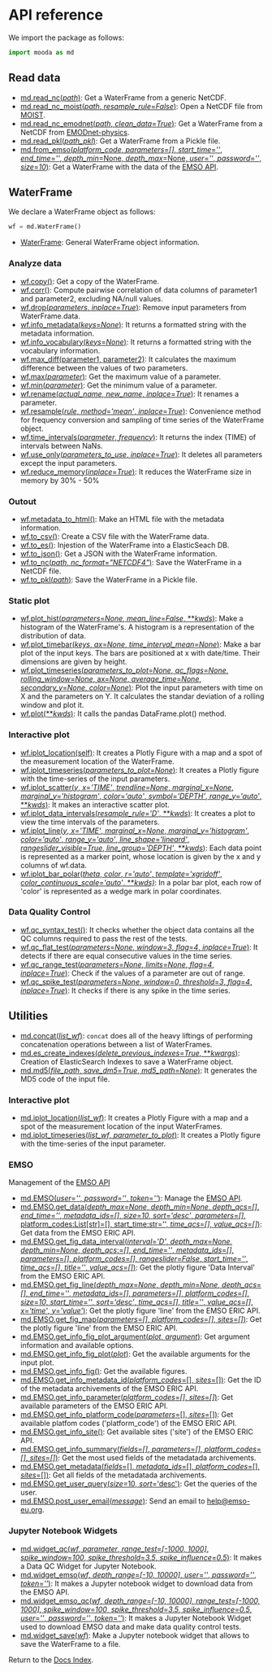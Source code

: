 # API reference

We import the package as follows:

```python
import mooda as md
```

## Read data

* [md.read_nc(*path*)](input/read_nc.md): Get a WaterFrame from a generic NetCDF.
* [md.read_nc_moist(*path*, *resample_rule*=*False*)](input/read_nc_moist.md): Open a NetCDF file from [MOIST](http://www.moist.it/sites/western_ionian_sea/2).
* [md.read_nc_emodnet(*path*, *clean_data*=*True*)](input/read_nc_emodnet.md): Get a WaterFrame from a NetCDF from [EMODnet-physics](https://www.emodnet-physics.eu/).
* [md.read_pkl(*path_pkl*)](input/read_pkl.md): Get a WaterFrame from a Pickle file.
* [md.from_emso(*platform_code*, *parameters*=*[]*, *start_time*=*''*, *end_time*=*''*, *depth_min*=None, *depth_max*=None, *user*=*''*, *password*=*''*, *size*=*10*)](input/from_emso.md): Get a WaterFrame with the data of the [EMSO API](http://api.emso.eu).

## WaterFrame

We declare a WaterFrame object as follows:

```python
wf = md.WaterFrame()
```

* [WaterFrame](waterframe/waterframe.md): General WaterFrame object information.

### Analyze data

* [wf.copy()](waterframe/analysis/copy.md): Get a copy of the WaterFrame.
* [wf.corr()](waterframe/analysis/corr.md): Compute pairwise correlation of data columns of parameter1 and parameter2, excluding NA/null values.
* [wf.drop(*parameters*, *inplace*=*True*)](waterframe/analysis/drop.md): Remove input parameters from WaterFrame.data.
* [wf.info_metadata(*keys*=*None*)](waterframe/analysis/info_metadata.md): It returns a formatted string with the metadata information.
* [wf.info_vocabulary(*keys*=*None*)](waterframe/analysis/info_vocabulary.md): It returns a formatted string with the vocabulary information.
* [wf.max_diff(parameter1, parameter2)](waterframe/analysis/max_diff.md): It calculates the maximum difference between the values of two parameters.
* [wf.max(*parameter*)](waterframe/analysis/max.md): Get the maximum value of a parameter.
* [wf.min(*parameter*)](waterframe/analysis/min.md): Get the minimum value of a parameter.
* [wf.rename(*actual_name*, *new_name*, *inplace*=*True*)](waterframe/analysis/rename.md): It renames a parameter.
* [wf.resample(*rule*, *method*=*'mean'*, *inplace*=*True*)](waterframe/analysis/resample.md): Convenience method for frequency conversion and sampling of time series of the WaterFrame object.
* [wf.time_intervals(*parameter*, *frequency*)](waterframe/analysis/time_intervals.md): It returns the index (TIME) of intervals between NaNs.
* [wf.use_only(*parameters_to_use*, *inplace*=*True*)](waterframe/analysis/use_only.md): It deletes all parameters except the input parameters.
* [wf.reduce_memory(*inplace*=*True*)](waterframe/analysis/reduce_memory.md): It reduces the WaterFrame size in memory by 30% - 50%

### Outout

* [wf.metadata_to_html()](waterframe/output/metadata_to_html.md): Make an HTML file with the metadata information.
* [wf.to_csv()](waterframe/output/to_csv.md): Create a CSV file with the WaterFrame data.
* [wf.to_es()](waterframe/output/to_es.md): Injestion of the WaterFrame into a ElasticSeach DB.
* [wf.to_json()](waterframe/output/to_json.md): Get a JSON with the WaterFrame information.
* [wf.to_nc(*path*, *nc_format*=*"NETCDF4"*)](waterframe/output/to_nc.md): Save the WaterFrame in a NetCDF file.
* [wf.to_pkl(*path*)](waterframe/output/to_pkl.md): Save the WaterFrame in a Pickle file.

### Static plot

* [wf.plot_hist(*parameters*=*None*, *mean_line*=*False*, ***kwds*)](waterframe/plot/plot_hist.md): Make a histogram of the WaterFrame's. A histogram is a representation of the distribution of data.
* [wf.plot_timebar(*keys*, *ax*=*None*, *time_interval_mean*=*None*)](waterframe/plot/plot_timebar.md): Make a bar plot of the input keys. The bars are positioned at x with date/time. Their dimensions are given by height.
* [wf.plot_timeseries(*parameters_to_plot*=*None*, *qc_flags*=*None*, *rolling_window*=*None*, ax=*None*, *average_time*=*None*, *secondary_y*=*None*, *color*=*None*)](waterframe/plot/plot_timeseries.md): Plot the input parameters with time on X and the parameters on Y. It calculates the standar deviation of a rolling window and plot it.
* [wf.plot(***kwds*)](waterframe/plot/plot.md): It calls the pandas DataFrame.plot() method.

### Interactive plot

* [wf.iplot_location(self)](waterframe/iplot/iplot_location.md): It creates a Plotly Figure with a map and a spot of the measurement location of the WaterFrame.
* [wf.iplot_timeseries(*parameters_to_plot*=*None*)](waterframe/iplot/iplot_timeseries.md): It creates a Plotly figure with the time-series of the input parameters.
* [wf.iplot_scatter(*y*, *x*=*'TIME'*, *trendline*=*None*, *marginal_x*=*None*, *marginal_y*=*'histogram'*, *color*=*'auto'*, *symbol*=*'DEPTH'*, *range_y*=*'auto'*, ***kwds*)](waterframe/iplot/iplot_scatter.md): It makes an interactive scatter plot.
* [wf.iplot_data_intervals(*resample_rule*=*'D'*, ***kwds*)](waterframe/iplot/iplot_data_intervals.md): It creates a plot to view the time intervals of the parameters.
* [wf.iplot_line(*y*, *x*=*'TIME'*, *marginal_x*=*None*, *marginal_y*=*'histogram'*, *color*=*'auto'*, *range_y*=*'auto'*, *line_shape*=*'lineard'*, *rangeslider_visible*=*True*, *line_group*=*'DEPTH'*, ***kwds*)](waterframe/iplot/iplot_line.md): Each data point is represented as a marker point, whose location is given by the x and y columns of wf.data.
* [wf.iplot_bar_polar(*theta*, *color*, *r*=*'auto'*, *template*=*'xgridoff'*, *color_continuous_scale*=*'auto'*, ***kwds)*](waterframe//iplot/iplot_bar_polar.md): In a polar bar plot, each row of 'color' is represented as a wedge mark in polar coordinates.

### Data Quality Control

* [wf.qc_syntax_test()](waterframe/qc/qc_syntax_test.md): It checks whether the object data contains all the QC columns required to pass the rest of the tests.
* [wf.qc_flat_test(*parameters*=*None*, *window*=*3*, *flag*=*4*, *inplace*=*True*)](waterframe/qc/qc_flat_test.md): It detects if there are equal consecutive values in the time series.
* [wf.qc_range_test(*parameters*=*None*, *limits*=*None*, *flag*=*4*, *inplace*=*True*)](waterframe/qc/qc_range_test.md): Check if the values of a parameter are out of range.
* [wf.qc_spike_test(*parameters*=*None*, *window*=*0*, *threshold*=*3*, *flag*=*4*, *inplace*=*True*)](waterframe/qc/qc_spike_test.md): It checks if there is any spike in the time series.

## Utilities

* [md.concat(*list_wf*)](util/concat.md): `concat` does all of the heavy liftings of performing concatenation operations between a list of WaterFrames.
* [md.es_create_indexes(*delete_previous_indexes*=*True*, ***kwargs*)](util/es_create_indexes.md): Creation of ElasticSearch Indexes to save a WaterFrame object.
* [md.md5(*file_path*, *save_dm5*=*True*, *md5_path*=*None*)](util/md5.md): It generates the MD5 code of the input file.

### Interactive plot

* [md.iplot_location(*list_wf*)](util/iplot/iplot_location.md): It creates a Plotly Figure with a map and a spot of the measurement location of the input WaterFrames.
* [md.iplot_timeseries(*list_wf*, *parameter_to_plot*)](util/iplot/iplot_timeseries.md): It creates a Plotly figure with the time-series of the input parameter.

### EMSO

Management of the [EMSO API](http://api.emso.eu)

* [md.EMSO(*user*=*''*, *password*=*''*, *token*=*''*)](util/emso/emso.md): Manage the [EMSO API](http://api.emso.eu).
* [md.EMSO.get_data(*depth_max*=*None*, *depth_min*=*None*, *depth_qcs*=*[]*, *end_time*=*''*, *metadata_ids*=*[]*, *size*=*10*, *sort*=*'desc'*, *parameters*=*[]*, platform_codes:List[str]=[], start_time:str='', *time_qcs*=*[]*, *value_qcs*=*[]*)](util/emso/get_data.md): Get data from the EMSO ERIC API.
* [md.EMSO.get_fig_data_interval(*interval*=*'D'*, *depth_max*=*None*, *depth_min*=*None*, *depth_qcs*:=*[]*, *end_time*=*''*, *metadata_ids*=*[]*, *parameters*=*[]*, *platform_codes*=*[]*, *rangeslider*=*False*, *start_time*=*''*, *time_qcs*=*[]*, *title*=*''*, *value_qcs*=*[]*)](util/emso/get_fig_data_interval.md): Get the plotly figure 'Data Interval' from the EMSO ERIC API.
* [md.EMSO.get_fig_line(*depth_max*=*None*, *depth_min*=*None*, *depth_qcs*=*[]*, *end_time*=*''*, *metadata_ids*=*[]*, *parameters*=*[]*, *platform_codes*=*[]*, *size*=*10*, *start_time*=*''*, *sort*=*'desc'*, *time_qcs*=*[]*, *title*=*''*, *value_qcs*=*[]*, *x*=*'time'*, *y*=*'value'*)](util/emso/get_fig_line.md): Get the plotly figure 'line' from the EMSO ERIC API.
* [md.EMSO.get_fig_map(*parameters*=*[]*, *platform_codes*=*[]*, *sites*=*[]*)](util/emso/get_fig_map.md): Get the plotly figure 'line' from the EMSO ERIC API.
* [md.EMSO.get_info_fig_plot_argument(*plot*, *argument*)](util/emso/get_info_fig_plot_argument.md): Get argument information and available options.
* [md.EMSO.get_info_fig_plot(*plot*)](util/emso/get_info_fig_plot.md): Get the available arguments for the input plot.
* [md.EMSO.get_info_fig()](util/emso/get_info_fig.md): Get the available figures.
* [md.EMSO.get_info_metadata_id(*platform_codes*=[], *sites*=[])](util/emso/get_info_metadata_id.md): Get the ID of the metadata archivements of the EMSO ERIC API.
* [md.EMSO.get_info_parameter(*platform_codes*=*[]*, *sites*=*[]*)](util/emso/get_info_parameter.md): Get available parameters of the EMSO ERIC API.
* [md.EMSO.get_info_platform_code(*parameters*=[], *sites*=[])](util/emso/get_info_parameter.md): Get available platfom codes ('platform_code') of the EMSO ERIC API.
* [md.EMSO.get_info_site()](util/emso/get_info_site.md): Get available sites ('site') of the EMSO ERIC API.
* [md.EMSO.get_info_summary(*fields*=*[]*, *parameters*=*[]*, *platform_codes*=*[]*, *sites*=*[]*)](util/emso/get_info_summary.md): Get the most used fields of the metadatada archivements.
* [md.EMSO.get_metadata(*fields*=[], *metadata_ids*=[], *platform_codes*=[], *sites*=[])](util/emso/get_metadata.md): Get all fields of the metadatada archivements.
* [md.EMSO.get_user_query(*size*=10, *sort*='desc')](util/emso/get_user_query.md): Get the queries of the user.
* [md.EMSO.post_user_email(*message*)](util/emso/post_user_email.md): Send an email to help@emso-eu.org.

### Jupyter Notebook Widgets

* [md.widget_qc(*wf*, *parameter*, *range_test*=*[-1000, 1000]*, *spike_window*=*100*, *spike_threshold*=*3.5*, *spike_influence*=*0.5*)](util/md_widgets/widget_qc.md): It makes a Data QC Widget for Jupyter Notebook.
* [md.widget_emso(*wf*, *depth_range*=*[-10, 10000]*, *user*=*''*, *password*=*''*, *token*=*''*)](util/md_widgets/widget_emso.md): It makes a Jupyter notebook widget to download data from the EMSO API.
* [md.widget_emso_qc(*wf*, *depth_range*=*[-10, 10000]*, *range_test*=*[-1000, 1000]*, *spike_window*=*100*, *spike_threshold*=*3.5*, *spike_influence*=*0.5*, *user*=*''*, *password*=*''*, *token*=*''*)](util/md_widgets/widget_emso_qc.md): It makes a Jupyter Notebook Widget used to download EMSO data and make data quality control tests.
* [md.widget_save(*wf*)](util/md_widgets/widget_save.md): Make a Jupyter notebook widget that allows to save the WaterFrame to a file.


Return to the [Docs Index](../index_docs.md).
